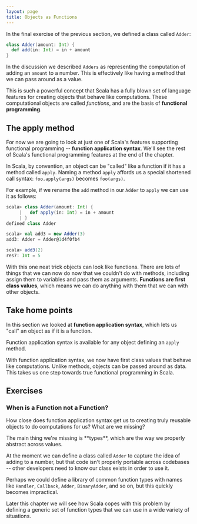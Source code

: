 ```yaml
---
layout: page
title: Objects as Functions
---
```


In the final exercise of the previous section, we defined a class called `Adder`:

~~~ scala
class Adder(amount: Int) {
  def add(in: Int) = in + amount
}
~~~

In the discussion we described `Adders` as representing the computation of adding an `amount` to a number. This is effectively like having a method that we can pass around as a value.

This is such a powerful concept that Scala has a fully blown set of language features for creating objects that behave like computations. These computational objects are called *functions*, and are the basis of **functional programming**.

## The apply method

For now we are going to look at just one of Scala's features supporting functional programming -- **function application syntax**. We'll see the rest of Scala's functional programming features at the end of the chapter.

In Scala, by convention, an object can be "called" like a function if it has a method called `apply`. Naming a method `apply` affords us a special shortened call syntax: `foo.apply(args)` becomes `foo(args)`.

For example, if we rename the `add` method in our `Adder` to `apply` we can use it as follows:

~~~ scala
scala> class Adder(amount: Int) {
     |   def apply(in: Int) = in + amount
     | }
defined class Adder

scala> val add3 = new Adder(3)
add3: Adder = Adder@1d4f0fb4

scala> add3(2)
res7: Int = 5
~~~

With this one neat trick objects can look like functions. There are lots of things that we can now do now that we couldn't do with methods, including assign them to variables and pass them as arguments. **Functions are first class values**, which means we can do anything with them that we can with other objects.

## Take home points

In this section we looked at **function application syntax**, which lets us "call" an object as if it is a function.

Function application syntax is available for any object defining an `apply` method.

With function application syntax, we now have first class values that behave like computations. Unlike methods, objects can be passed around as data. This takes us one step towards true functional programming in Scala.

## Exercises

### When is a Function not a Function?

How close does function application syntax get us to creating truly reusable objects to do computations for us? What are we missing?

<div class="solution">
The main thing we're missing is **types**, which are the way we properly abstract across values.

At the moment we can define a class called `Adder` to capture the idea of adding to a number, but that code isn't properly portable across codebases -- other developers need to know our class exists in order to use it.

Perhaps we could define a library of common function types with names like `Handler`, `Callback`, `Adder`, `BinaryAdder`, and so on, but this quickly becomes impractical.

Later this chapter we will see how Scala copes with this problem by defining a generic set of function types that we can use in a wide variety of situations.
</div>
